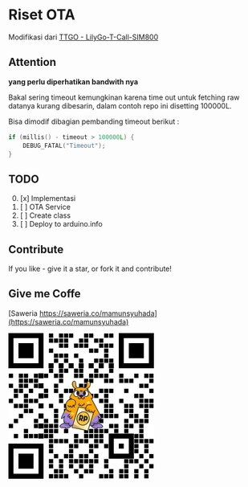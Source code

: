 # Riset OTA

Modifikasi dari [TTGO - LilyGo-T-Call-SIM800](https://github.com/Xinyuan-LilyGO/LilyGo-T-Call-SIM800/tree/master/examples/Arduino_GSM_OTA)
## Attention

**yang perlu diperhatikan bandwith nya**

Bakal sering timeout kemungkinan karena time out untuk fetching raw datanya kurang dibesarin, dalam contoh repo ini disetting 100000L.

Bisa dimodif dibagian pembanding timeout berikut :

```cpp
if (millis() - timeout > 100000L) {
    DEBUG_FATAL("Timeout");
}
```

## TODO

0. [x] Implementasi 
0. [ ] OTA Service
0. [ ] Create class
0. [ ] Deploy to arduino.info

## Contribute

If you like - give it a star, or fork it and contribute!

## Give me Coffe 

[Saweria https://saweria.co/mamunsyuhada](https://saweria.co/mamunsyuhada)

[![Saweria](docs/qrsaweria.png)](https://saweria.co/mamunsyuhada)

